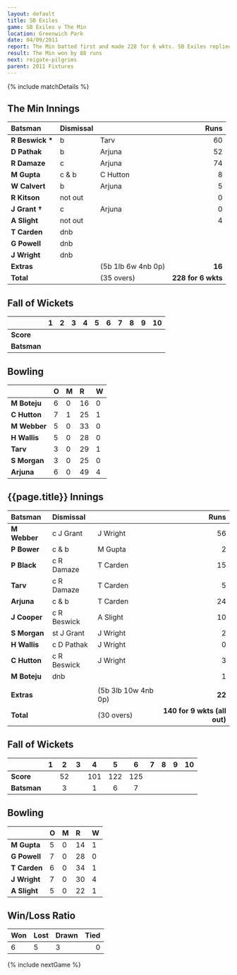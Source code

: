```yaml
---
layout: default
title: SB Exiles
game: SB Exiles v The Min
location: Greenwich Park
date: 04/09/2011
report: The Min batted first and made 228 for 6 wkts. SB Exiles replied with 140 for 9 wkts (all out)
result: The Min won by 88 runs
next: reigate-pilgrims
parent: 2011 Fixtures
---
```


{% include matchDetails %}

## The Min Innings

| Batsman | Dismissal |  | Runs |
|:---|:---|---|---:|
| **R Beswick &#42;** | b | Tarv | 60 |
| **D Pathak** | b | Arjuna | 52 |
| **R Damaze** | c | Arjuna | 74 |
| **M Gupta** | c & b | C Hutton | 8 |
| **W Calvert** | b | Arjuna | 5 |
| **R Kitson** | not out |  | 0 |
| **J Grant &#8224;** | c | Arjuna | 0 |
| **A Slight** | not out |  | 4 |
| **T Carden** | dnb |  |  |
| **G Powell** | dnb |  |  |
| **J Wright** | dnb |  |  |
| **Extras** | | (5b 1lb 6w 4nb 0p) | **16** |
| **Total** | | (35 overs) | **228 for 6 wkts** |

## Fall of Wickets

| | 1 | 2 | 3 | 4 | 5 | 6 | 7 | 8 | 9 | 10 |
|---|:---:|:---:|:---:|:---:|:---:|:---:|:---:|:---:|:---:|:---:|
| **Score** |  |  |  |  |  |  |  |  |  |  |
| **Batsman** |  |  |  |  |  |  |  |  |  |  |

## Bowling

| | O | M | R | W |
|---|:---|:---|:---|:---|
| **M Boteju** | 6 | 0 | 16 | 0 |
| **C Hutton** | 7 | 1 | 25 | 1 |
| **M Webber** | 5 | 0 | 33 | 0 |
| **H Wallis** | 5 | 0 | 28 | 0 |
| **Tarv** | 3 | 0 | 29 | 1 |
| **S Morgan** | 3 | 0 | 25 | 0 |
| **Arjuna** | 6 | 0 | 49 | 4 |

## {{page.title}} Innings

| Batsman | Dismissal |  | Runs |
|:---|:---|---|---:|
| **M Webber** | c J Grant | J Wright | 56 |
| **P Bower** | c & b | M Gupta | 2 |
| **P Black** | c R Damaze | T Carden | 15 |
| **Tarv** | c R Damaze | T Carden | 5 |
| **Arjuna** | c & b | T Carden | 24 |
| **J Cooper** | c R Beswick | A Slight | 10 |
| **S Morgan** | st J Grant | J Wright | 2 |
| **H Wallis** | c D Pathak | J Wright | 0 |
| **C Hutton** | c R Beswick | J Wright | 3 |
| **M Boteju** | dnb |  | 1 |
|  |  |  |  |
| **Extras** | | (5b 3lb 10w 4nb 0p) | **22** |
| **Total** | | (30 overs) | **140 for 9 wkts (all out)** |

## Fall of Wickets

| | 1 | 2 | 3 | 4 | 5 | 6 | 7 | 8 | 9 | 10 |
|---|:---:|:---:|:---:|:---:|:---:|:---:|:---:|:---:|:---:|:---:|
| **Score** |  | 52 |  | 101 | 122 | 125 |  |  |  |  |
| **Batsman** |  | 3 |  | 1 | 6 | 7 |  |  |  |  |

## Bowling

| | O | M | R | W |
|---|:---|:---|:---|:---|
| **M Gupta** | 5 | 0 | 14 | 1 |
| **G Powell** | 7 | 0 | 28 | 0 |
| **T Carden** | 6 | 0 | 34 | 1 |
| **J Wright** | 7 | 0 | 30 | 4 |
| **A Slight** | 5 | 0 | 22 | 1 |

## Win/Loss Ratio

| Won | Lost | Drawn | Tied |
|:---|:---|:---|---:|
| 6 | 5 | 3 | 0 |

{% include nextGame %}